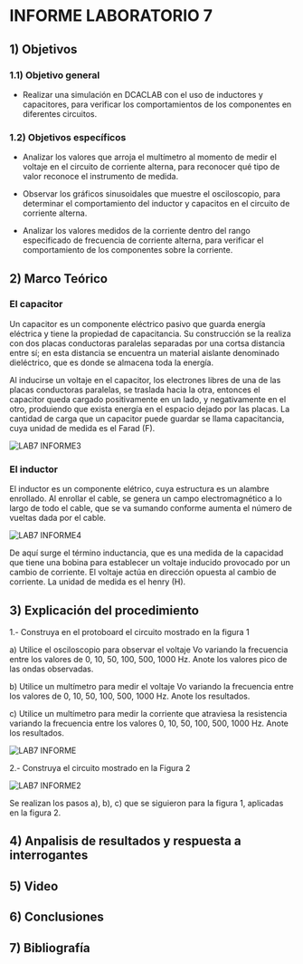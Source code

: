 # INFORME LABORATORIO 7

##  1) Objetivos

### 1.1) Objetivo general

- Realizar una simulación en DCACLAB con el uso de inductores y capacitores, para verificar los comportamientos de los componentes en diferentes circuitos.

### 1.2) Objetivos específicos

- Analizar los valores que arroja el multímetro al momento de medir el voltaje en el circuito de corriente alterna, para reconocer qué tipo de valor reconoce el instrumento de medida.

- Observar los gráficos sinusoidales que muestre el osciloscopio, para determinar el comportamiento del inductor y capacitos en el circuito de corriente alterna.

- Analizar los valores medidos de la corriente dentro del rango especificado de frecuencia de corriente alterna, para verificar el comportamiento de los componentes sobre la corriente.

## 2)  Marco Teórico

### El capacitor 

Un capacitor es un componente eléctrico pasivo que guarda energía eléctrica y tiene la propiedad de capacitancia. Su construcción se la realiza con dos placas conductoras paralelas separadas por una cortsa distancia entre sí; en esta distancia se encuentra un material aislante denominado dieléctrico, que es donde se almacena toda la energía.

Al inducirse un voltaje en el capacitor, los electrones libres de una de las placas conductoras paralelas, se traslada hacia la otra, entonces el capacitor queda cargado positivamente en un lado, y negativamente en el otro, produiendo que exista energía en el espacio dejado por las placas. La cantidad de carga que un capacitor puede guardar se llama capacitancia, cuya unidad de medida es el Farad (F).

![LAB7 INFORME3](https://user-images.githubusercontent.com/99141342/153509275-ccecd462-6d0c-4e72-ae3b-88d628916412.PNG)

### El inductor

El inductor es un componente elétrico, cuya estructura es un alambre enrollado. Al enrollar el cable, se genera un campo electromagnético a lo largo de todo el cable, que se va sumando conforme aumenta el número de vueltas dada por el cable.

![LAB7 INFORME4](https://user-images.githubusercontent.com/99141342/153510985-49505a47-af75-4976-9f78-2ef947b07fc4.PNG)

De aquí surge el término inductancia, que es una medida de la capacidad que tiene una bobina para establecer un voltaje inducido provocado por un cambio de corriente. El voltaje actúa en dirección opuesta al cambio de corriente. La unidad de medida es el henry (H).


## 3) Explicación del procedimiento

1.- Construya en el protoboard el circuito mostrado en la figura 1

a) Utilice el osciloscopio para observar el voltaje Vo variando la frecuencia entre los valores de 0, 10, 50, 100, 500, 1000 Hz. Anote los valores pico de las ondas observadas.

b) Utilice un multímetro para medir el voltaje Vo variando la frecuencia entre los valores de 0, 10, 50, 100, 500, 1000 Hz. Anote los resultados.

c) Utilice un multímetro para medir la corriente que atraviesa la resistencia variando la frecuencia entre los valores 0, 10, 50, 100, 500, 1000 Hz. Anote los resultados.


![LAB7 INFORME](https://user-images.githubusercontent.com/99141342/153498022-591d9476-2fdb-4dae-8255-f9aaa5460ec2.PNG)

2.- Construya el circuito mostrado en la Figura 2

![LAB7 INFORME2](https://user-images.githubusercontent.com/99141342/153503716-e67cef1e-30e7-4433-a367-b80b8fc4931f.PNG)

Se realizan los pasos a), b), c) que se siguieron para la figura 1, aplicadas en la figura 2.  


## 4) Anpalisis de resultados y  respuesta a interrogantes



## 5)  Video



## 6) Conclusiones



## 7) Bibliografía



